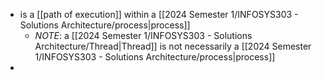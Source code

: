 - is a [[path of execution]] within a [[2024 Semester 1/INFOSYS303 - Solutions Architecture/process|process]]
	- *NOTE*: a [[2024 Semester 1/INFOSYS303 - Solutions Architecture/Thread|Thread]] is not necessarily a [[2024 Semester 1/INFOSYS303 - Solutions Architecture/process|process]]
- 